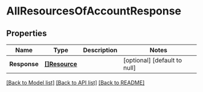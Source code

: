 # AllResourcesOfAccountResponse

## Properties
Name | Type | Description | Notes
------------ | ------------- | ------------- | -------------
**Response** | [**[]Resource**](Resource.md) |  | [optional] [default to null]

[[Back to Model list]](../README.md#documentation-for-models) [[Back to API list]](../README.md#documentation-for-api-endpoints) [[Back to README]](../README.md)

